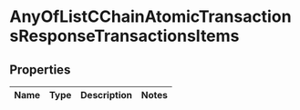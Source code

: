 # AnyOfListCChainAtomicTransactionsResponseTransactionsItems

## Properties
Name | Type | Description | Notes
------------ | ------------- | ------------- | -------------
